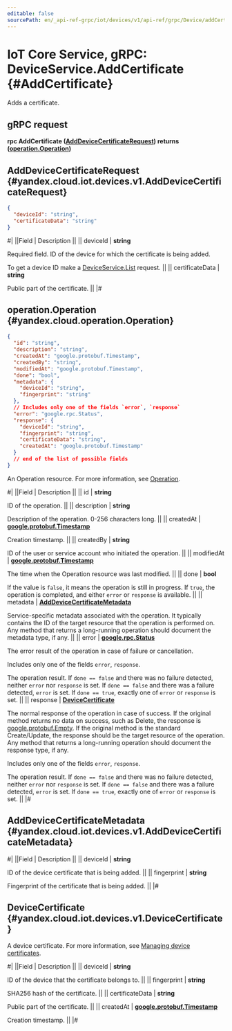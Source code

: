 ```yaml
---
editable: false
sourcePath: en/_api-ref-grpc/iot/devices/v1/api-ref/grpc/Device/addCertificate.md
---
```


# IoT Core Service, gRPC: DeviceService.AddCertificate {#AddCertificate}

Adds a certificate.

## gRPC request

**rpc AddCertificate ([AddDeviceCertificateRequest](#yandex.cloud.iot.devices.v1.AddDeviceCertificateRequest)) returns ([operation.Operation](#yandex.cloud.operation.Operation))**

## AddDeviceCertificateRequest {#yandex.cloud.iot.devices.v1.AddDeviceCertificateRequest}

```json
{
  "deviceId": "string",
  "certificateData": "string"
}
```

#|
||Field | Description ||
|| deviceId | **string**

Required field. ID of the device for which the certificate is being added.

To get a device ID make a [DeviceService.List](/docs/iot-core/api-ref/grpc/Device/list#List) request. ||
|| certificateData | **string**

Public part of the certificate. ||
|#

## operation.Operation {#yandex.cloud.operation.Operation}

```json
{
  "id": "string",
  "description": "string",
  "createdAt": "google.protobuf.Timestamp",
  "createdBy": "string",
  "modifiedAt": "google.protobuf.Timestamp",
  "done": "bool",
  "metadata": {
    "deviceId": "string",
    "fingerprint": "string"
  },
  // Includes only one of the fields `error`, `response`
  "error": "google.rpc.Status",
  "response": {
    "deviceId": "string",
    "fingerprint": "string",
    "certificateData": "string",
    "createdAt": "google.protobuf.Timestamp"
  }
  // end of the list of possible fields
}
```

An Operation resource. For more information, see [Operation](/docs/api-design-guide/concepts/operation).

#|
||Field | Description ||
|| id | **string**

ID of the operation. ||
|| description | **string**

Description of the operation. 0-256 characters long. ||
|| createdAt | **[google.protobuf.Timestamp](https://developers.google.com/protocol-buffers/docs/reference/google.protobuf#timestamp)**

Creation timestamp. ||
|| createdBy | **string**

ID of the user or service account who initiated the operation. ||
|| modifiedAt | **[google.protobuf.Timestamp](https://developers.google.com/protocol-buffers/docs/reference/google.protobuf#timestamp)**

The time when the Operation resource was last modified. ||
|| done | **bool**

If the value is `false`, it means the operation is still in progress.
If `true`, the operation is completed, and either `error` or `response` is available. ||
|| metadata | **[AddDeviceCertificateMetadata](#yandex.cloud.iot.devices.v1.AddDeviceCertificateMetadata)**

Service-specific metadata associated with the operation.
It typically contains the ID of the target resource that the operation is performed on.
Any method that returns a long-running operation should document the metadata type, if any. ||
|| error | **[google.rpc.Status](https://cloud.google.com/tasks/docs/reference/rpc/google.rpc#status)**

The error result of the operation in case of failure or cancellation.

Includes only one of the fields `error`, `response`.

The operation result.
If `done == false` and there was no failure detected, neither `error` nor `response` is set.
If `done == false` and there was a failure detected, `error` is set.
If `done == true`, exactly one of `error` or `response` is set. ||
|| response | **[DeviceCertificate](#yandex.cloud.iot.devices.v1.DeviceCertificate)**

The normal response of the operation in case of success.
If the original method returns no data on success, such as Delete,
the response is [google.protobuf.Empty](https://developers.google.com/protocol-buffers/docs/reference/google.protobuf#google.protobuf.Empty).
If the original method is the standard Create/Update,
the response should be the target resource of the operation.
Any method that returns a long-running operation should document the response type, if any.

Includes only one of the fields `error`, `response`.

The operation result.
If `done == false` and there was no failure detected, neither `error` nor `response` is set.
If `done == false` and there was a failure detected, `error` is set.
If `done == true`, exactly one of `error` or `response` is set. ||
|#

## AddDeviceCertificateMetadata {#yandex.cloud.iot.devices.v1.AddDeviceCertificateMetadata}

#|
||Field | Description ||
|| deviceId | **string**

ID of the device certificate that is being added. ||
|| fingerprint | **string**

Fingerprint of the certificate that is being added. ||
|#

## DeviceCertificate {#yandex.cloud.iot.devices.v1.DeviceCertificate}

A device certificate. For more information, see [Managing device certificates](/docs/iot-core/operations/certificates/device-certificates).

#|
||Field | Description ||
|| deviceId | **string**

ID of the device that the certificate belongs to. ||
|| fingerprint | **string**

SHA256 hash of the certificate. ||
|| certificateData | **string**

Public part of the certificate. ||
|| createdAt | **[google.protobuf.Timestamp](https://developers.google.com/protocol-buffers/docs/reference/google.protobuf#timestamp)**

Creation timestamp. ||
|#